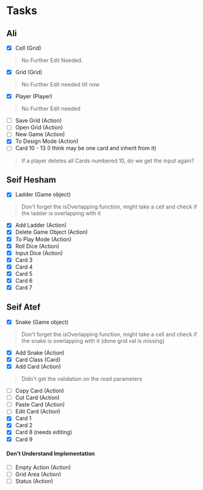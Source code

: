 # Tasks
## Ali
- [x] Cell (Grid)
> No Further Edit Needed.
- [x] Grid (Grid)
> No Further Edit needed till now
- [x] Player (Player)
> No Further Edit needed
- [ ] Save Grid (Action)
- [ ] Open Grid (Action)
- [ ] New Game (Action)
- [x] To Design Mode (Action)
- [ ] Card 10 - 13 (I think may be one card and inherit from it)
> If a player deletes all Cards numbered 10, do we get the input again?
## Seif Hesham
- [x] Ladder (Game object)
> Don't forget the isOverlapping function, might take a cell and check if the ladder is overlapping with it
- [x] Add Ladder (Action)
- [x] Delete Game Object (Action)
- [x] To Play Mode (Action)
- [x] Roll Dice (Action)
- [x] Input Dice (Action)
- [x] Card 3
- [x] Card 4
- [x] Card 5
- [x] Card 6
- [x] Card 7
## Seif Atef
- [x] Snake (Game object)
> Don't forget the isOverlapping function, might take a cell and check if the snake is overlapping with it (done grid val is missing)
- [x] Add Snake (Action)
- [x] Card Class (Card)
- [x] Add Card (Action)
> Didn't get the validation on the read parameters
- [ ] Copy Card (Action)
- [ ] Cut Card (Action)
- [ ] Paste Card (Action)
- [ ] Edit Card (Action)
- [x] Card 1
- [x] Card 2
- [x] Card 8 (needs editing)
- [x] Card 9

#### Don't Understand Implementation
- [ ] Empty Action (Action)
- [ ] Grid Area (Action)
- [ ] Status (Action)
